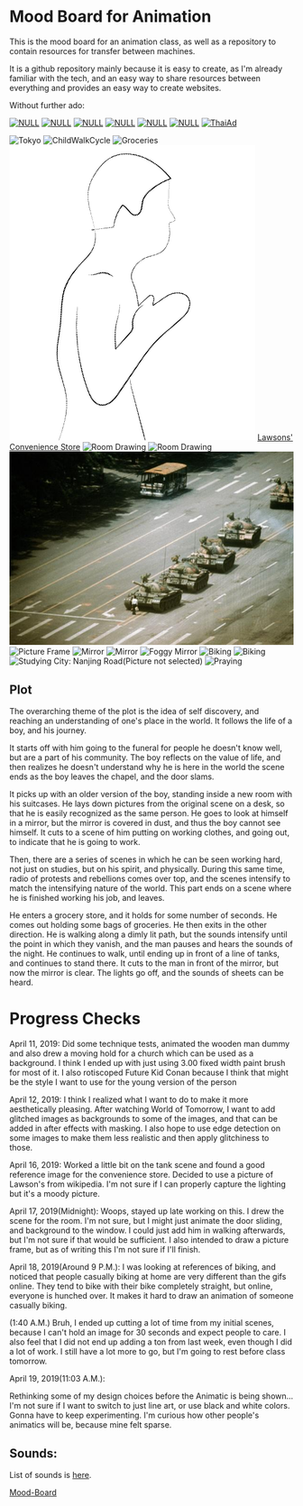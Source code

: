 # Mood Board for Animation

This is the mood board for an animation class,
as well as a repository to contain resources for transfer between machines.

It is a github repository mainly because it is easy to create, as I'm already familiar with the
tech, and an easy way to share resources between everything and provides an easy way to create
websites.

Without further ado:

[![NULL](https://img.youtube.com/vi/eMhDQFLwrAA/0.jpg)](https://www.youtube.com/watch?v=eMhDQFLwrAA)
[![NULL](https://img.youtube.com/vi/Lk4O5iXjIBk/0.jpg)](https://www.youtube.com/watch?v=Lk4O5iXjIBk)
[![NULL](https://img.youtube.com/vi/lDru6QYEBko/0.jpg)](https://www.youtube.com/watch?v=lDru6QYEBko)
[![NULL](https://img.youtube.com/vi/z3j0WTKAFE8/0.jpg)](https://youtu.be/z3j0WTKAFE8)
[![NULL](https://img.youtube.com/vi/JmST5o3usNI/0.jpg)](https://youtu.be/JmST5o3usNI)
[![NULL](https://img.youtube.com/vi/GGNQwGIvgQQ/0.jpg)](https://youtu.be/GGNQwGIvgQQ)
[![ThaiAd](https://img.youtube.com/vi/cZGghmwUcbQ/0.jpg)](https://www.youtube.com/watch?v=cZGghmwUcbQ)

![Tokyo](https://66.media.tumblr.com/401d7b2de83cc027a3795de930ff3301/tumblr_pp56uii2L21wu8kz2o1_1280.png)
![ChildWalkCycle](https://storyboardingandcharacters.files.wordpress.com/2017/04/child-run-cycle-fully-rendered1.gif?w=663)
![Groceries](http://2.bp.blogspot.com/-zGVwkB2_qhA/UNuBAIKbwkI/AAAAAAAAAdY/L4jbKvIYXuc/s640/ponyo-walk.gif)
![Drawing of praying](./praying.png)
[Lawsons' Convenience Store](https://en.wikipedia.org/wiki/Lawson_(store))
![Room Drawing](https://i.pinimg.com/originals/60/ca/d5/60cad5ebae5aff51c8b249f6f409ef51.jpg)
![Room Drawing](https://www.animeoutline.com/wp-content/uploads/2018/03/one_point_perspective_room_drawing.png)
![Square](references/tiananmen.jpg)
![Picture Frame](https://seldeximages.digitalbridge.com.au/w540-c3:2-q100/product_images/desk1.jpg)
![Mirror](https://images.pexels.com/photos/765217/pexels-photo-765217.jpeg?cs=srgb&dl=black-and-white-blur-boy-765217.jpg&fm=jpg)
![Mirror](http://sportsmockery.com/wp-content/uploads/2014/11/man-looking-in-mirror.jpg)
![Foggy Mirror](https://d2v9y0dukr6mq2.cloudfront.net/video/thumbnail/EGMNzkHOlijiyxjt6/hand-cleaning-the-foggy-mirror_swviya6ql_thumbnail-full01.png)
![Biking](https://i.gifer.com/52VF.gif)
![Biking](https://i.gifer.com/YojI.gif)
![Studying](https://thumbs.gfycat.com/SandyFloweryDairycow-max-1mb.gif)
City: Nanjing Road(Picture not selected)
![Praying](https://www.guideposts.org/sites/guideposts.org/files/styles/hero_box_left_lg/public/blog_post/praying_in_church.jpg?timestamp=1538424093)

## Plot

The overarching theme of the plot is the idea of self discovery, and reaching an understanding
of one's place in the world. It follows the life of a boy, and his journey.

It starts off with him going to the funeral for people he doesn't know well, but are a part of
his community. The boy reflects on the value of life, and then realizes he doesn't understand
why he is here in the world the scene ends as the boy leaves the chapel, and the door slams.

It picks up with an older version of the boy, standing inside a new room with his suitcases. He
lays down pictures from the original scene on a desk, so that he is easily recognized as the
same person. He goes to look at himself in a mirror, but the mirror is covered in dust, and thus
the boy cannot see himself. It cuts to a scene of him putting on working clothes, and going out,
to indicate that he is going to work.

Then, there are a series of scenes in which he can be seen working hard, not just on studies,
but on his spirit, and physically. During this same time, radio of protests and rebellions comes
over top, and the scenes intensify to match the intensifying nature of the world. This part ends
on a scene where he is finished working his job, and leaves.

He enters a grocery store, and it holds for some number of seconds. He comes out holding some
bags of groceries. He then exits in the other direction. He is walking along a dimly lit path,
but the sounds intensify until the point in which they vanish, and the man pauses and hears the
sounds of the night. He continues to walk, until ending up in front of a line of tanks, and
continues to stand there. It cuts to the man in front of the mirror, but now the mirror is
clear. The lights go off, and the sounds of sheets can be heard.

# Progress Checks

April 11, 2019:
Did some technique tests, animated the wooden man dummy and also drew a moving hold for a
church which can be used as a background. I think I ended up with just using 3.00 fixed width
paint brush for most of it. I also rotiscoped Future Kid Conan because I think that might be the
style I want to use for the young version of the person


April 12, 2019:
I think I realized what I want to do to make it more aesthetically pleasing. After watching
World of Tomorrow, I want to add glitched images as backgrounds to some of the images, and that
can be added in after effects with masking. I also hope to use edge detection on some images to
make them less realistic and then apply glitchiness to those.

April 16, 2019:
Worked a little bit on the tank scene and found a good reference image for the convenience
store. Decided to use a picture of Lawson's from wikipedia. I'm not sure if I can properly
capture the lighting but it's a moody picture.

April 17, 2019(Midnight):
Woops, stayed up late working on this. I drew the scene for the room. I'm not sure, but I might
just animate the door sliding, and background to the window. I could just add him in walking
afterwards, but I'm not sure if that would be sufficient. I also intended to draw a picture
frame, but as of writing this I'm not sure if I'll finish.

April 18, 2019(Around 9 P.M.):
I was looking at references of biking, and noticed that people casually biking at home are very
different than the gifs online. They tend to bike with their bike completely straight, but
online, everyone is hunched over. It makes it hard to draw an animation of someone casually
biking.

(1:40 A.M.)
Bruh, I ended up cutting a lot of time from my initial scenes, because I can't hold an image for
30 seconds and expect people to care. I also feel that I did not end up adding a ton from last
week, even though I did a lot of work. I still have a lot more to go, but I'm going to rest
before class tomorrow.

April 19, 2019(11:03 A.M.):

Rethinking some of my design choices before the Animatic is being shown... I'm not sure if I
want to switch to just line art, or use black and white colors. Gonna have to keep
experimenting. I'm curious how other people's animatics will be, because mine felt sparse.

## Sounds:
List of sounds is [here](sound.md).



[Mood-Board](https://julianknodt.github.io/TITLE_GOES_HERE/)

